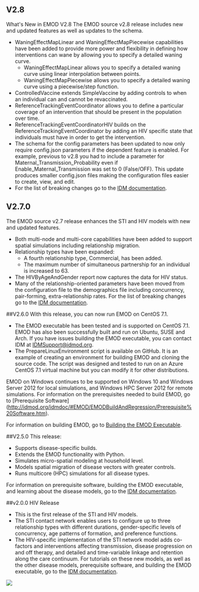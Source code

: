 ## V2.8
What's New in EMOD V2.8
The EMOD source v2.8 release includes new and updated features as well as updates to the schema.
+ WaningEffectMapLinear and WaningEffectMapPiecewise capabilities have been added to provide more power and flexibility in defining how interventions can wane by allowing you to specify a detailed waning curve.
    + WaningEffectMapLinear allows you to specify a detailed waning curve using linear interpolation between points.
    + WaningEffectMapPiecewise allows you to specify a detailed waning curve using a piecewise/step function.
+ ControlledVaccine extends SimpleVaccine by adding controls to when an individual can and cannot be revaccinated.
+ ReferenceTrackingEventCoordinator allows you to define a particular coverage of an intervention that should be present in the population over time.
+ ReferenceTrackingEventCoordinatorHIV builds on the ReferenceTrackingEventCoordinator by adding an HIV specific state that individuals must have in order to get the intervention.
+ The schema for the config parameters has been updated to now only require config.json parameters if the dependent feature is enabled. For example, previous to v2.8 you had to include a parameter for Maternal_Transmission_Probability even if Enable_Maternal_Transmission was set to 0 (False/OFF). This update produces smaller config.json files making the configuration files easier to create, view, and edit.
+ For the list of breaking changes go to the [IDM documentation](http://idmod.org/idmdoc).

## V2.7.0
The EMOD source v2.7 release enhances the STI and HIV models with new and updated features.
+ Both multi-node and multi-core capabilities have been added to support spatial simulations including relationship migration.
+ Relationship types have been expanded:
    + A fourth relationship type, Commercial, has been added.
    + The maximum number of simultaneous partnership for an individual is increased to 63.
+ The HIVByAgeAndGender report now captures the data for HIV status.
+ Many of the relationship-oriented parameters have been moved from the configuration file to the demographics file including concurrency, pair-forming, extra-relationship rates. For the list of breaking changes go to the [IDM documentation](http://idmod.org/idmdoc).

##V2.6.0
With this release, you can now run EMOD on CentOS 7.1.
+ The EMOD executable has been tested and is supported on CentOS 7.1. EMOD has also been successfully built and run on Ubuntu, SUSE and Arch. If you have issues building the EMOD executable, you can contact IDM at IDMSupport@idmod.org.
+ The PrepareLinuxEnvironment script is available on GitHub. It is an example of creating an environment for building EMOD and cloning the source code. The script was designed and tested to run on an Azure CentOS 7.1 virtual machine but you can modify it for other distributions.

EMOD on Windows continues to be supported on Windows 10 and Windows Server 2012 for local simulations, and Windows HPC Server 2012 for remote simulations. For information on the prerequisites needed to build EMOD, go to [Prerequisite Software] (http://idmod.org/idmdoc/#EMOD/EMODBuildAndRegression/Prerequisite%20Software.htm).

For information on building EMOD, go to [Building the EMOD Executable](http://idmod.org/idmdoc/#EMOD/EMODBuildAndRegression/Building%20the%20EMOD%20Executable.htm).

##V2.5.0
This release: 
+ Supports disease-specific builds.
+ Extends the EMOD functionality with Python.
+ Simulates micro-spatial modeling at household level.
+ Models spatial migration of disease vectors with greater controls.
+ Runs multicore (HPC) simulations for all disease types.

For information on prerequisite software, building the EMOD executable, and learning about the disease models, go to the [IDM documentation](http://idmod.org/idmdoc).

##v2.0.0 HIV Release
+ This is the first release of the STI and HIV models. 
+ The STI contact network enables users to configure up to three relationship types with different durations, gender-specific levels of concurrency, age patterns of formation, and preference functions.
+ The HIV-specific implementation of the STI network model adds co-factors and interventions affecting transmission, disease progression on and off therapy, and detailed and time-variable linkage and retention along the care continuum. 
For tutorials on these new models, as well as the other disease models, prerequisite software, and building the EMOD executable, go to the [IDM documentation](http://idmod.org/idmdoc).

<a href="https://zenhub.com"><img src="https://raw.githubusercontent.com/ZenHubIO/support/master/zenhub-badge.png"></a>
